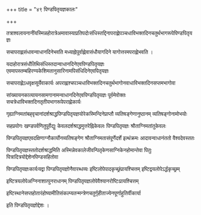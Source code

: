 +++
title = "४९ पिण्डपितृयज्ञकालः"

+++

तत्राश्वलायनानींयस्मिन्नहोरात्रेअमावास्याप्रतिपदोःसंधिस्तद्दिनापराह्णेपञ्चधाविभक्तदिनचतुर्थभागरूपेपिण्डपितृयज्ञः

सचापराह्णसंधावन्वाधानदिनेभवति मध्याह्नेपूर्वाह्णेवासंधौयागदिने यागोत्तरमपराह्णेभवति ।

यदाहोरात्रसंधौतिथिसंधिस्तदान्वाधानदिनेएवपिण्डपितृयज्ञः एवमापस्तम्बहिरण्यकेशिमतानुसारिनामपिसंधिदिनेएवपितृयज्ञः

सचापराह्णेऽधवृक्षसूर्येवाकार्यः अपराह्णश्चपञ्चधाविभक्तदिनचतुर्थभागोनवाधाविभक्तदिनसप्तमभागोवा

सांख्यायनकात्यायनसामगानामन्वाधानदिनेएवपिण्डपितृयज्ञः पूर्वमेवोक्तः सचत्रेधाविभक्तदिनतृतीयभागरूपेपराह्णेकार्यः

गृह्याग्निमतांबह्‌वृचानांदर्शश्राद्धपिण्डपितृयज्ञयोरेकस्मिन्दिनेप्राप्तौ व्यतिषङ्गेणानुष्ठानम् व्यतिषङ्गोनामोभयोः

सहप्रयोगः खण्डपर्वणितुपूर्वेद्युः केवलदर्शश्राद्धमुत्तरेह्निकेवलः पिण्डपितृयज्ञः श्रौताग्निमतांतुकेवलः

पिण्डपितृयज्ञएवदक्षिणाग्नौकार्योनव्यतिषङ्गेण श्रौताग्निमतासंपूर्णेदर्शे इत्थंक्रमः आदावन्वाधानंततो वैश्वदेवस्ततः

पिण्डपितृयज्ञस्ततोदर्शश्राद्धमिति अस्मिन्नेवकालेजीवन्पितृकेणसाग्निकेनहोमान्तेवा पितुः पित्रादित्रयोद्देशेनपिण्डसहितोवा

पिण्डपितृयज्ञःकार्यःयद्वा पिण्डपितृयज्ञोनैवारब्धव्यः इष्टिलोपेपादकृच्छ्रंप्रायश्चित्तम् इष्टिद्वयलोपेऽर्द्धकृच्छ्रम्

इष्टित्रयलोपेअग्निनाशात्पुनराधानम् पिण्डपितृयज्ञलोपेवैश्यानरोष्टिःप्रायश्चित्तम्

इष्टिस्थानेसप्तहोतारंहोष्यामीतिसंकल्प्यतन्मन्त्रेणचतुर्गृहीताज्येनपूर्णाहुतिर्वीकार्या

इति पिण्डपितृयज्ञोद्देशः ।
